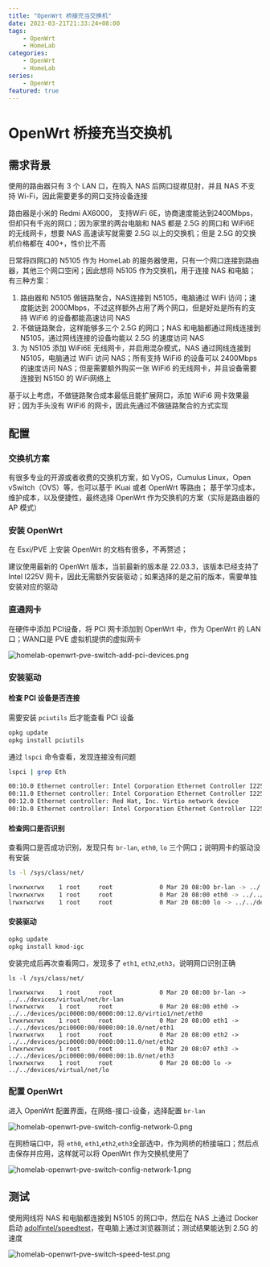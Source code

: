 ```yaml
---
title: "OpenWrt 桥接充当交换机"
date: 2023-03-21T21:33:24+08:00
tags:
    - OpenWrt
    - HomeLab
categories: 
    - OpenWrt
    - HomeLab
series: 
    - OpenWrt
featured: true  
---
```


# OpenWrt 桥接充当交换机

## 需求背景

使用的路由器只有 3 个 LAN 口，在购入 NAS 后网口捉襟见肘，并且 NAS 不支持 Wi-Fi，因此需要更多的网口支持设备连接

路由器是小米的 Redmi AX6000， 支持WiFi 6E，协商速度能达到2400Mbps，但却只有千兆的网口；因为家里的两台电脑和 NAS 都是 2.5G 的网口和 WiFi6E 的无线网卡，想要 NAS 高速读写就需要 2.5G 以上的交换机；但是 2.5G 的交换机价格都在 400+，性价比不高

日常将四网口的 N5105 作为 HomeLab 的服务器使用，只有一个网口连接到路由器，其他三个网口空闲；因此想将 N5105 作为交换机，用于连接 NAS 和电脑；有三种方案：
1. 路由器和 N5105 做链路聚合，NAS连接到 N5105，电脑通过 WiFi 访问；速度能达到 2000Mbps，不过这样额外占用了两个网口，但是好处是所有的支持 WiFi6 的设备都能高速访问 NAS
2. 不做链路聚合，这样能够多三个 2.5G 的网口；NAS 和电脑都通过网线连接到 N5105，通过网线连接的设备均能以 2.5G 的速度访问 NAS
3. 为 N5105 添加 WiFi6E 无线网卡，并启用混杂模式，NAS 通过网线连接到 N5105，电脑通过 WiFi 访问 NAS；所有支持 WiFi6 的设备可以 2400Mbps 的速度访问 NAS；但是需要额外购买一张 WiFi6 的无线网卡，并且设备需要连接到 N5150 的 WiFi网络上

基于以上考虑，不做链路聚合成本最低且能扩展网口，添加 WiFi6 网卡效果最好；因为手头没有 WiFi6 的网卡，因此先通过不做链路聚合的方式实现

## 配置

### 交换机方案

有很多专业的开源或者收费的交换机方案，如 VyOS，Cumulus Linux，Open vSwitch（OVS）等，也可以基于 iKuai 或者 OpenWrt 等路由；
基于学习成本，维护成本，以及便捷性，最终选择 OpenWrt 作为交换机的方案（实际是路由器的 AP 模式）

### 安装 OpenWrt

在 Esxi/PVE 上安装 OpenWrt 的文档有很多，不再赘述；

建议使用最新的 OpenWrt 版本，当前最新的版本是 22.03.3，该版本已经支持了 Intel I225V 网卡，因此无需额外安装驱动；如果选择的是之前的版本，需要单独安装对应的驱动

### 直通网卡

在硬件中添加 PCI设备，将 PCI 网卡添加到 OpenWrt 中，作为 OpenWrt 的 LAN 口；WAN口是 PVE 虚拟机提供的虚拟网卡

![homelab-openwrt-pve-switch-add-pci-devices.png](https://img.hellowood.dev/picture/homelab-openwrt-pve-switch-add-pci-devices.png)

### 安装驱动

#### 检查 PCI 设备是否连接

需要安装 `pciutils` 后才能查看 PCI 设备 

```bash
opkg update 
opkg install pciutils
```

通过 `lspci` 命令查看，发现连接没有问题

```bash
lspci | grep Eth

00:10.0 Ethernet controller: Intel Corporation Ethernet Controller I225-V (rev 03)
00:11.0 Ethernet controller: Intel Corporation Ethernet Controller I225-V (rev 03)
00:12.0 Ethernet controller: Red Hat, Inc. Virtio network device
00:1b.0 Ethernet controller: Intel Corporation Ethernet Controller I225-V (rev 03)
```

#### 检查网口是否识别

查看网口是否成功识别，发现只有 `br-lan`, `eth0`, `lo` 三个网口；说明网卡的驱动没有安装

```bash
ls -l /sys/class/net/

lrwxrwxrwx    1 root     root             0 Mar 20 08:00 br-lan -> ../../devices/virtual/net/br-lan
lrwxrwxrwx    1 root     root             0 Mar 20 08:00 eth0 -> ../../devices/pci0000:00/0000:00:12.0/virtio1/net/eth0
lrwxrwxrwx    1 root     root             0 Mar 20 08:00 lo -> ../../devices/virtual/net/lo
```

#### 安装驱动 

```bash
opkg update
opkg install kmod-igc
```

安装完成后再次查看网口，发现多了 `eth1`, `eth2`,`eth3`，说明网口识别正确

```
ls -l /sys/class/net/

lrwxrwxrwx    1 root     root             0 Mar 20 08:00 br-lan -> ../../devices/virtual/net/br-lan
lrwxrwxrwx    1 root     root             0 Mar 20 08:00 eth0 -> ../../devices/pci0000:00/0000:00:12.0/virtio1/net/eth0
lrwxrwxrwx    1 root     root             0 Mar 20 08:00 eth1 -> ../../devices/pci0000:00/0000:00:10.0/net/eth1
lrwxrwxrwx    1 root     root             0 Mar 20 08:00 eth2 -> ../../devices/pci0000:00/0000:00:11.0/net/eth2
lrwxrwxrwx    1 root     root             0 Mar 20 08:07 eth3 -> ../../devices/pci0000:00/0000:00:1b.0/net/eth3
lrwxrwxrwx    1 root     root             0 Mar 20 08:00 lo -> ../../devices/virtual/net/lo
```

### 配置 OpenWrt

进入 OpenWrt 配置界面，在网络-接口-设备，选择配置 `br-lan`

![homelab-openwrt-pve-switch-config-network-0.png](https://img.hellowood.dev/picture/homelab-openwrt-pve-switch-config-network-0.png)

在网桥端口中，将 `eth0`, `eth1`,`eth2`,`eth3`全部选中，作为网桥的桥接端口；然后点击保存并应用，这样就可以将 OpenWrt 作为交换机使用了

![homelab-openwrt-pve-switch-config-network-1.png](https://img.hellowood.dev/picture/homelab-openwrt-pve-switch-config-network-1.png)

## 测试 

使用网线将 NAS 和电脑都连接到 N5105 的网口中，然后在 NAS 上通过 Docker 启动 [adolfintel/speedtest](https://github.com/librespeed/speedtest)，在电脑上通过浏览器测试；测试结果能达到 2.5G 的速度

![homelab-openwrt-pve-switch-speed-test.png](https://img.hellowood.dev/picture/homelab-openwrt-pve-switch-speed-test.png) 